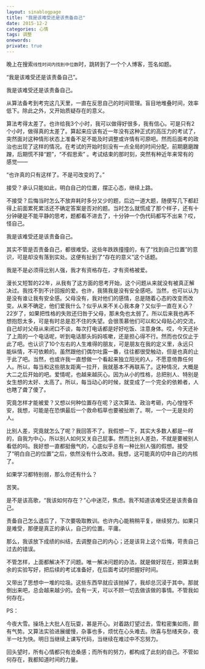 ```yaml
---
layout: sinablogpage
title: "我是该难受还是该责备自己"
date: 2015-12-2
categories: 心情 
tags: 调整
onewords: 
private: true
---
```

> 

晚上在搜索`线性时间内找到中位数`时，跳转到了一个个人博客，签名如题。

“我是该难受还是该责备自己”。

我是该难受还是该责备自己。

从算法备考到考完这几天里，一直在反思自己的时间管理。盲目地堆叠时间，效率低下。除此之外，又开始质疑存在的意义。

算法考得太差了。也许给我3个小时，我可以做得好很多，我有信心。可是只有2个小时，做得真的太差了。算起来应该有近一年没有这种正式的高压力的考试了，突然面对这种情形状态上准备不足不能及时调整或许情有可原吧。然而后面考的政治也出现了这样的情况。在考试的开始时刻没有一点全局的时间分配，前期磨磨蹭蹭，后期慌不择“题”，“不假思索” 。考试结束的那时刻，突然有种近年来常有的感觉——

“也许真的只有这样了。不是可改变的了。”

接受？承认只能如此，明白自己的位置，摆正心态，继续上路。

不接受？后悔当时怎么不放弃耗时多分又少的题，后边一道大题，随便写几下都赶得上前面累死累活还不确定答案是否对的题。当时怎么就慌成了那个样子，还有十分钟硬是不能平静的思考，题都看不进去了，十分钟一个伪代码都写不出来？哎，怪自己。

我是该难受还是该责备自己。

其实不管是否责备自己，都很难受。这些年跌跌撞撞的，有了“找到自己位置”的意识，可是却没有落到实处。这便有扯到了“存在的意义”这个话题。

我是不是必须得比别人强，我才有资格存在，才有资格被爱。

漫长又短暂的22年，从我有了这方面的思考开始，这个问题从来就没有被真正解决过。我找不到不计回报的爱。也许，我猜我是没有安全感吧。当然，也可以认为是没有谁让我有安全感。父母没有，我对他们的感情，总是随着心态的改变而改变。从来不确定，他们爱我什么？似乎从来不关心我本身？又似乎一直在关心？22岁了，如果把性格的失败还归咎于父母，那未免也太弱了。所以后来我也再不想抱怨太多，可是有时总是忍不住的失望。会很羡慕他们可以和父母贴心的交流，自己却对父母从来闭口不谈，每次打电话都是好好吃饭、注意身体。哎，今天还补了上周的一个电话呢，听到电话那头妈妈咳嗽，还是担心得不行。然而也仅仅止于此了吧。也认识了10个左右的人生难得的朋友，可是朋友在我的定义里，永远只能纵情，不可依赖的。虽然跟他们偶尔吐露一番，往往都很受触动，但是也真的止于此了吧。当然，也或许我一直想做一个看起来独立阳光的人，不愿意倚靠任何人。所以，每当和这些朋友距离一拉开，我就基本不再联系了。这种情况，大概是大二之后开始的吧。爱情呢，也越来越灰心。因为从小的性格，总把别人、特别是女生想的太好、太高了。所以，每当动心的时候，就变成了一个完全的依赖者，人也瞎了聋了傻了。

究竟怎样才能被爱？又想以何种位置存在呢？这次算法、政治考砸，内心惶惶不安，我想，可能是在恐惧最后一个救命稻草也要被扯断了。啊，一个一无是处的人。

比别人差，究竟就怎么了呢？我回答不了。我假想一下，其实大多数人都是一样的，自我为中心，所以别人如何又关自己屁事。然而比别人差劲，不就是要被别人看低的吗。我好想一直都挺傲气的，心底似乎总有一种比别人强的假想。接受了“明白自己的位置”之后，依然没有什么改进。我想，这可能真的切中自己的内核了。

如果学习都特别弱，那么你还有什么？

苦笑。

是不是该高歌，“我该如何存在？”心中迷茫，焦虑。我不知道该难受还是该责备自己。

责备自己怎么退后了，下次要吸取教训。也许内心能稍稍平复，继续努力。如果只是难受，那便是真正的承认，自己的位置。平庸。

那么，我该放下成绩的纠结，去调整自己的内心；还是该背上这个后悔，苛责自己过去的错误。

不管怎样，上面都解决不了问题。唯一解决问题的办法，就是做好现在，把算法剩余的实验写好，把后续的考试准备好，在后面考试时把握好时间。

又带出了思想中一堆的垃圾。这些东西早就应该抛掉了，我却总沉浸于其中。那就倒出来吧，总会越来越少的。会有一天，可以不顾一切去做该做的事情。不管我如何存在。

PS：

今夜大雪。操场上大批人在玩耍，甚是开心。对着路灯望过去，雪粒密集如雨，颇有气势。又算法实验进展缓慢，杂事也多，烦忧在心头难去。欣喜与愁绪夹杂，夜半一吐为快。明日当继续上课写代码，当继续在难过中不忘努力。

回头望时，所有心情都只有沧桑感；而所有的努力，都构成了此刻的自己。不管如何存在，我都知道时间的力量。




